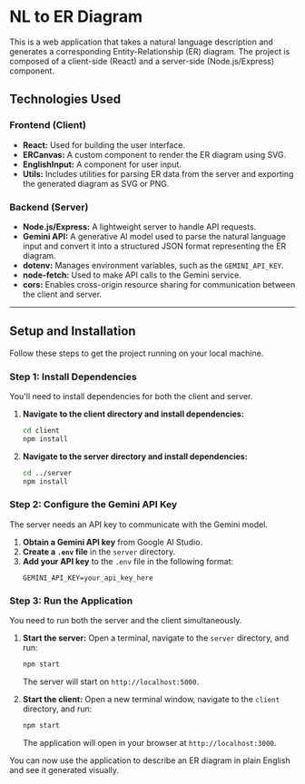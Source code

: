 # NL to ER Diagram

This is a web application that takes a natural language description and generates a corresponding Entity-Relationship (ER) diagram. The project is composed of a client-side (React) and a server-side (Node.js/Express) component.

## Technologies Used

### Frontend (Client)

* **React:** Used for building the user interface.
* **ERCanvas:** A custom component to render the ER diagram using SVG.
* **EnglishInput:** A component for user input.
* **Utils:** Includes utilities for parsing ER data from the server and exporting the generated diagram as SVG or PNG.

### Backend (Server)

* **Node.js/Express:** A lightweight server to handle API requests.
* **Gemini API:** A generative AI model used to parse the natural language input and convert it into a structured JSON format representing the ER diagram.
* **dotenv:** Manages environment variables, such as the `GEMINI_API_KEY`.
* **node-fetch:** Used to make API calls to the Gemini service.
* **cors:** Enables cross-origin resource sharing for communication between the client and server.

---

## Setup and Installation

Follow these steps to get the project running on your local machine.

### Step 1: Install Dependencies

You'll need to install dependencies for both the client and server.

1.  **Navigate to the client directory and install dependencies:**
    ```bash
    cd client
    npm install
    ```
2.  **Navigate to the server directory and install dependencies:**
    ```bash
    cd ../server
    npm install
    ```

### Step 2: Configure the Gemini API Key

The server needs an API key to communicate with the Gemini model.

1.  **Obtain a Gemini API key** from Google AI Studio.
2.  **Create a `.env` file** in the `server` directory.
3.  **Add your API key** to the `.env` file in the following format:
    ```
    GEMINI_API_KEY=your_api_key_here
    ```

### Step 3: Run the Application

You need to run both the server and the client simultaneously.

1.  **Start the server:** Open a terminal, navigate to the `server` directory, and run:
    ```bash
    npm start
    ```
    The server will start on `http://localhost:5000`.

2.  **Start the client:** Open a new terminal window, navigate to the `client` directory, and run:
    ```bash
    npm start
    ```
    The application will open in your browser at `http://localhost:3000`.

You can now use the application to describe an ER diagram in plain English and see it generated visually.
